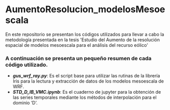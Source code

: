 # AumentoResolucion_modelosMesoescala

En este repositorio se presentan los códigos utilizados para llevar a cabo la metodología presentada en la tesis 'Estudio del Aumento de la resolución espacial de modelos mesoescala para el análisis del recurso eólico'

### A continuación se presenta un pequeño resumen de cada código utilizado.

- ***gus_wrf_ray.py***:
  Es el script base para utilizar las rutinas de la librería Iris para la lectura y extracción de datos de los modelos mesoescala de WRF.
- ***STD_D_IB_VMC.ipynb***: Es el cuaderno de jupyter para la obtención de las series temporales mediante los métodos de interpolación para el dominio ’D’.
 
